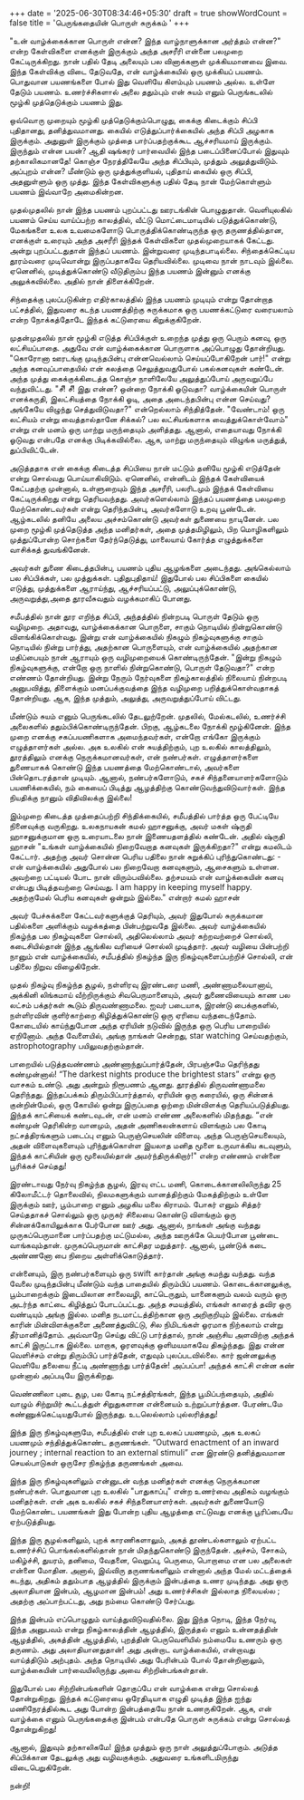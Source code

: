 +++
date = '2025-06-30T08:34:46+05:30'
draft = true
showWordCount = false
title = 'பெருங்கதையின் பொருள் சுருக்கம் '
+++

"உன் வாழ்க்கைக்கான பொருள் என்ன? இந்த வாழ்நாளுக்கான அர்த்தம் என்ன?" என்ற கேள்விகளை எனக்குள் இருக்கும் அந்த அசரீரி என்னை பலமுறை கேட்டிருக்கிறது. நான் பதில் தேடி அலையும் பல வினாக்களுள் முக்கியமானவை இவை. இந்த கேள்விக்கு விடை தேடுவதே, என் வாழ்க்கையில் ஒரு முக்கியப் பயணம். பொதுவான பயணங்களை போல் இது வெளியே கிளம்பும் பயணம் அல்ல. உள்ளே தேடும் பயணம். உணர்ச்சிகளால் அலை ததும்பும் என் சுயம் எனும் பெருங்கடலில் மூழ்கி முத்தெடுக்கும் பயணம் இது. 

ஒவ்வொரு முறையும் மூழ்கி முத்தெடுக்கும்பொழுது, கைக்கு கிடைக்கும் சிப்பி புதிதானது, தனித்துவமானது. கையில் எடுத்துப்பார்க்கையில் அந்த சிப்பி அழகாக இருக்கும். அதுனுள் இருக்கும் முத்தை பார்ப்பதற்குக்கூட ஆச்சரியமாய் இருக்கும். இருந்தும் என்ன பயன்? ஆதி ஷங்கரர் பார்வையில் இந்த படைப்பினைப்போல் இதுவும் தற்காலிகமானதே! கொஞ்ச நேரத்திலேயே அந்த சிப்பியும், முத்தும் அலுத்துவிடும். அப்புறம் என்ன? மீண்டும் ஒரு முத்துக்குளியல், புதிதாய் கையில் ஒரு சிப்பி, அதனுள்ளும் ஒரு முத்து. இந்த கேள்விகளுக்கு பதில் தேடி நான் மேற்கொள்ளும் பயணம் இவ்வாறே அமைகின்றன. 

முதல்முதலில் நான் இந்த பயணம் புறப்பட்டது  ஊரடங்கின் பொழுதுதான். வெளியுலகில் பயணம் செய்ய வாய்ப்பற்ற காலத்தில், வீட்டு மொட்டைமாடியில் படுத்துக்கொண்டு, மேகங்களை உலக உவமைகளோடு பொருத்திக்கொண்டிருந்த ஒரு தருணத்தில்தான, எனக்குள் உரையும் அந்த அசரீரி இந்தக் கேள்விகளை முதல்முறையாகக் கேட்டது. அன்று புறப்பட்டதுதான் இந்தப் பயணம். இன்றுவரை முடிந்தபாடில்லை. சிந்தைக்கெட்டிய தூரம்வரை முடிவொன்று இருப்பதாகவே தெரியவில்லை. முடிவை நான் நாடவும் இல்லை. ஏனெனில், முடித்துக்கொண்டு வீடுதிரும்ப இந்த பயணம் இன்னும் எனக்கு அலுக்கவில்லை. அதில் நான் திளைக்கிறேன். 

சிந்தைக்கு புலப்படுகின்ற எதிர்காலத்தில் இந்த பயணம் முடியும் என்று தோன்றாத பட்சத்தில், இதுவரை கடந்த பயணத்திற்கு சுருக்கமாக ஒரு பயணக்கட்டுரை வரையலாம் என்ற நோக்கத்தோடே இந்தக் கட்டுரையை கிறுக்குகிறேன்.

முதன்முதலில் நான் மூழ்கி எடுத்த சிப்பிக்குள் உறைந்த முத்து ஒரு பெரும் கனவு, ஒரு லட்சியப்பாதை. அதுவே என் வாழ்க்கைக்கான பொருளாக அப்பொழுது தோன்றியது. "கொரோனா ஊரடங்கு முடிந்தபின்பு என்னவெல்லாம் செய்யப்போகிறேன் பார்!" என்று அந்த கனவுப்பாதையில் என் கலத்தை செலுத்துவதுபோல் பகல்கனவுகள் கண்டேன். அந்த முத்து கைக்குக்கிடைத்த கொஞ்ச நாளிலேயே அலுத்துப்போய் அருவறுப்பே வந்துவிட்டது. "சீ! சீ! இது என்ன? ஒன்றை  நோக்கி ஓடுவதா? வாழ்க்கையின் பொருள் எனக்கருதி, இலட்சியத்தை நோக்கி ஓடி, அதை அடைந்தபின்பு என்ன செய்வது? அங்கேயே விழுந்து செத்துவிடுவதா?" என்றெல்லாம் சிந்தித்தேன். "வேண்டாம்! ஒரு லட்சியம் என்று வைத்தால்தானே சிக்கல்? பல லட்சியங்களாக வைத்துக்கொள்வோம்" என்று என் மனம் ஒரு மாற்று மருந்தையும் அளித்தது. ஆனால், எதையாவது நோக்கி ஓடுவது என்பதே எனக்கு பிடிக்கவில்லை. ஆக, மாற்று மருந்தையும் விழுங்க மருத்துத், துப்பிவிட்டேன். 

அடுத்ததாக என் கைக்கு கிடைத்த சிப்பியை நான் மட்டும் தனியே மூழ்கி எடுத்தேன் என்று சொல்வது பொய்யாகிவிடும். ஏனெனில், என்னிடம் இந்தக் கேள்வியைக் கேட்பதற்கு முன்னால், உள்ளுறையும் இந்த அசரீரி, பலரிடமும் இந்தக் கேள்வியை கேட்டிருக்கிறது என்று தெரியவந்தது. அவர்களெல்லாம் இந்தப் பயணத்தை பலமுறை மேற்கொண்டவர்கள் என்று தெரிந்தபின்பு, அவர்களோடு உறவு பூண்டேன். ஆழ்கடலில் தனியே அலைய அச்சம்கொண்டு அவர்கள் துணையை நாடினேன்.  பல முறை மூழ்கி முத்தெடுத்த அந்த மனிதர்கள், அதை முத்தமிழிலும், பிற மொழிகளிலும் முத்துப்போன்ற சொற்களை தேர்ந்தெடுத்து, மாலையாய் கோர்த்த எழுத்துக்களை வாசிக்கத் துவங்கினேன்.     

அவர்கள் துணை கிடைத்தபின்பு, பயணம் புதிய ஆழங்களை அடைந்தது. அங்கெல்லாம் பல சிப்பிக்கள், பல முத்துக்கள். புதிதுபுதிதாய்! இதுபோல் பல சிப்பிகளை கையில் எடுத்து, முத்துக்களை ஆராய்ந்து, ஆச்சரியப்பட்டு, அலுப்புக்கொண்டு, அருவறுத்து,அதை தூரவீசுவதும் வழக்கமாகிப் போனது.

சமீபத்தில் நான் தூர எறிந்த சிப்பி, அந்தத்தில் நின்றபடி பொருள் தேடும் ஒரு வழிமுறை. அதாவது, வாழ்க்கைக்கான பொருளை, சாகும் நொடியில் நின்றுகொண்டு விளங்கிக்கொள்வது. இன்று என் வாழ்க்கையில் நிகழும் நிகழ்வுகளுக்கு சாகும் நொடியில் நின்று பார்த்து, அதற்கான பொருளையும், என் வாழ்க்கையில் அதற்கான மதிப்பையும் நான் ஆராயும் ஒரு வழிமுறையைக் கொண்டிருந்தேன். "இன்று நிகழும் நிகழ்வுகளுக்கு, என்றோ ஒரு நாளில் நின்றுகொண்டு, பொருள் தேடுவதா?" என்ற எண்ணம் தோன்றியது. இன்று நேரும் நேர்வுகளை நிகழ்காலத்தில் நிலையாய் நின்றபடி அனுபவித்து, திளைக்கும் மனப்பக்குவத்தை இந்த வழிமுறை பறித்துக்கொள்வதாகத் தோன்றியது. ஆக, இந்த முத்தும், அலுத்து, அருவறுத்துப்போய் விட்டது. 

மீண்டும் சுயம் எனும் பெருங்கடலில் தேடலுற்றேன். முதலில், மேல்கடலில், உணர்ச்சி அலைகளில் ததும்பிக்கொண்டிருந்தேன். பிறகு, ஆழ்கடலை நோக்கி மூழ்கினேன். இந்த முறை எனக்கு சகப்பயணிகளாக அமைந்தவர்கள், என்றோ எங்கோ இருக்கும் எழுத்தாளர்கள் அல்ல. அக உலகில் என் சுயத்திற்கும், புற உலகில் காலத்திலும், தூரத்திலும் எனக்கு நெருக்கமானவர்கள், என் நண்பர்கள். எழுத்தாளர்களை துணையாகக் கொண்டு இந்த பயணத்தை மேற்கொண்டால், அவர்களை பின்தொடரத்தான் முடியும். ஆனால், நண்பர்களோடும், சகச் சிந்தனையாளர்களோடும் பயணிக்கையில், நம் கையைப் பிடித்து ஆழத்திற்கு கொண்டுவந்துவிடுவார்கள். இந்த நியதிக்கு நானும் விதிவிலக்கு இல்லை!

இம்முறை கிடைத்த முத்தைப்பற்றி சிந்திக்கையில், சமீபத்தில் பார்த்த ஒரு பேட்டியே நினைவுக்கு வருகிறது. உலகநாயகன் கமல் ஹாசனுக்கு, அவர் மகள் ஷ்ருதி ஹாசனுக்குமான ஒரு உரையாடலை நான் இணையதளத்தில் கண்டேன். அதில் ஷ்ருதி ஹாசன் "உங்கள் வாழ்க்கையில் நிறைவேறாத கனவுகள் இருக்கிறதா?" என்று கமலிடம் கேட்டார். அதற்கு அவர் சொன்ன பெரிய பதிலை நான் சுறுக்கிப் புரிந்துகொண்டது: - என் வாழ்க்கையில் அதுபோல் பல நிறைவேறா கனவுகளும், ஆசைகளும் உள்ளன. அவற்றை பட்டியல் போட நான் விரும்பவில்லை. தற்சமயம் என் வாழ்க்கையின் கனவு என்பது பிடித்தவற்றை செய்வது. I am happy in keeping myself happy. அதற்குமேல் பெரிய கனவுகள் ஒன்றும் இல்லை." என்றார் கமல் ஹாசன்

அவர் பேச்சுக்களை கேட்டவர்களுக்குத் தெரியும், அவர் இதுபோல் சுருக்கமான பதில்களை அளிக்கும் வழக்கத்தை பின்பற்றுவதே இல்லை. அவர் வாழ்க்கையில் நிகழ்ந்த பல நிகழ்வுகளை சொல்லி, அதிலெல்லாம் அவர் கற்றவற்றைச் சொல்லி, கடைசியில்தான் இந்த ஆங்கில வரியைச் சொல்லி முடித்தார். அவர் வழியை பின்பற்றி நானும் என் வாழ்க்கையில், சமீபத்தில் நிகழ்ந்த இரு நிகழ்வுகளைப்பற்றிச் சொல்லி, என் பதிலை நிறுவ விழைகிறேன்.

முதல் நிகழ்வு நிகழ்ந்த சூழல், நள்ளிரவு இரண்டரை மணி, அண்ணாமலையானாய், அக்கினி லிங்கமாய் வீற்றிருக்கும் சிவபெருமானையும், அவர் துணைவியையும் காண பல லட்சம் பக்தர்கள் கூடும் திருவண்ணாமலை. ஐவர் படையாக, இரண்டு பைக்குகளில், நள்ளிரவின் குளிர்காற்றை கிழித்துக்கொண்டு ஒரு ஏரியை வந்தடைந்தோம். கோடையில் காய்ந்துபோன அந்த ஏரியின் நடுவில் இருந்த ஒரு பெரிய பாறையில் ஏறினோம். அந்த வேளையில், அங்கு நாங்கள் சென்றது, star watching செய்வதற்கும், astrophotography பயிலுவதற்கும்தான்.

பாறையில் படுத்தவண்ணம் அண்ணாந்துப்பார்த்தேன், பிரபஞ்சமே தெரிந்தது கண்முன்னால்! “The darkest nights produce the brightest stars” என்று ஒரு வாசகம் உண்டு. அது அன்றும் நிரூபணம் ஆனது. தூரத்தில் திருவண்ணாமலை தெரிந்தது. இந்தப்பக்கம் திரும்பிப்பார்த்தால், ஏரியின் ஒரு கரையில், ஒரு சின்னக் குன்றின்மேல், ஒரு கோயில் ஒன்று இருப்பதை ஒற்றை மின்விளக்கு தெரியப்படுத்தியது. இந்தக் காட்சியைக் கண்டவுடன், என் மனம் எண்ண அலைகளில் மிதந்தது. “என் கண்முன் தெரிகின்ற வானமும், அதன் அணிகலன்களாய் விளங்கும் பல கோடி நட்சத்திரங்களும் படைப்பு எனும் பெருஞ்செயலின் விளைவு. அந்த பெருஞ்செயலையும், அதன் விளைவுகளையும் புரிந்துக்கொள்ள இயலாத மனித மூளை உருவாக்கிய கடவுளும், இந்தக் காட்சியின் ஒரு மூலையில்தான் அமர்ந்திருக்கிறார்!" என்ற எண்ணம் என்னை பூரிக்கச் செய்தது!

இரண்டாவது நேர்வு நிகழ்ந்த சூழல், இரவு எட்ட மணி, கொடைக்கானலிலிருந்து 25 கிலோமீட்டர் தொலைவில், நிலமகளுக்கும் வானத்திற்கும் மேகத்திற்கும் உள்ளே இருக்கும் ஊர், பூம்பாறை எனும் அழகிய மலை கிராமம். போகர் எனும் சித்தர் செய்ததாகச் சொல்லும் ஒரு முருகர் சிலையை கொண்டு விளங்கும் ஒரு சின்னக்கோயிலுக்காக பேர்போன ஊர் அது. ஆனால், நாங்கள் அங்கு வந்தது முருகப்பெருமானை பார்ப்பதற்கு மட்டுமல்ல, அந்த ஊருக்கே பெயர்போன பூண்டை வாங்கவும்தான். முருகப்பெருமான் காட்சிதர மறுத்தார். ஆனால், பூண்டுக் கடை அண்ணனோ பை நிறைய அள்ளிக்கொடுத்தார். 

என்னையும், இரு நண்பர்களையும் ஒரு swift கார்தான் அங்கு சுமந்து வந்தது. வந்த வேலை முடிந்தபின்பு மீண்டும் வந்த பாதையில் திரும்பிப் பயணம். கொடைக்கானலுக்கு, பூம்பாறைக்கும் இடையிலான சாலைவழி, காட்டெருதும், யானைகளும் வலம் வரும் ஒரு அடர்ந்த காட்டை கிழித்துப் போடப்பட்டது. அந்த சமயத்தில், எங்கள் காரைத் தவிர ஒரு வண்டியும் அங்கு இல்ல. மனித நடமாட்டத்திற்கான ஒரு அறிகுறியும் இல்லை. எங்கள் காரின் மின்விளக்குகளை அணைத்துவிட்டு, சில நிமிடங்கள் ஓரமாக நிற்கலாம் என்று தீர்மானித்தோம். அவ்வாறே செய்து விட்டு பார்த்தால், நான் அஞ்சிய அளவிற்கு அந்தக் காட்சி இருட்டாக இல்லை. மாறாக, ஓரளவுக்கு ஒளிமயமாகவே திகழ்ந்தது. இது என்ன வெளிச்சம் என்று திரும்பிப் பார்த்தேன், எதுவும் புலப்படவில்லை. கார் ஜன்னலுக்கு வெளியே தலையை நீட்டி அண்ணாந்து பார்த்தேன்! அப்பப்பா! அந்தக் காட்சி என்ன கண் முன்னால் அப்படியே இருக்கிறது. 

வெண்ணிலா புடை சூழ, பல கோடி நட்சத்திரங்கள், இந்த பூமிப்பந்தையும், அதில் வாழும் சிற்றுயிர் கூட்டத்துள் சிறுதுகளான என்னையம் உற்றுப்பார்த்தன. பேரண்டமே கண்ணுக்கெட்டியதுபோல் இருந்தது. உடலெல்லாம் புல்லரித்தது!


இந்த இரு நிகழ்வுகளுமே, சமீபத்தில் என் புற உலகப் பயணமும், அக உலகப் பயணமும் சந்தித்துக்கொண்ட தருணங்கள். “Outward enactment of an inward journey ; internal reaction to an external stimuli” என இரண்டு தனித்துவமான செயல்பாடுகள் ஒருசேர நிகழ்ந்த தருணங்கள் அவை. 

இந்த இரு நிகழ்வுகளிலும் என்னுடன் வந்த மனிதர்கள் எனக்கு நெருக்கமான நண்பர்கள். பொதுவான புற உலகில் "பாதுகாப்பு" என்ற உணர்வை அதிகம் வழங்கும் மனிதர்கள். என் அக உலகில் சகச் சிந்தனையாளர்கள். அவர்கள் துணையோடு மேற்கொண்ட பயணங்கள் இது போன்ற புதிய ஆழத்தை எட்டுவது எனக்கு பூரிப்பையே ஏற்படுத்தியது.

இந்த இரு சூழல்களிலும், புறக் காரணிகளாலும், அகத் தூண்டல்களாலும் ஏற்பட்ட உணர்ச்சிப் பொங்கல்களில்தான் நான் மிதந்துகொண்டு இருந்தேன். அச்சம், சோகம், மகிழ்ச்சி, துயரம், தனிமை, வேதனை, வெறுப்பு, பெருமை, பொறாமை என பல அலைகள் என்னை மோதின. அனால், இவ்விரு தருணங்களிலும் என்னால் அந்த மேல் மட்டத்தைக் கடந்து, அதிகம் ததும்பாத ஆழத்தில் இருக்கும் இன்பத்தை உணர முடிந்தது. அது ஒரு அலாதியான இன்பம், ஆழமான இன்பம்! அது உணர்ச்சிகள் இல்லாத நிலையல்ல ; அதற்கு அப்பாற்பட்டது, அது நம்மை கொண்டு சேர்ப்பது. 

இந்த இன்பம் எப்பொழுதும் வாய்த்துவிடுவதில்லை. இது இந்த நொடி, இந்த நேர்வு, இந்த அனுபவம் என்று நிகழ்காலத்தின் ஆழத்தில், இருத்தல் எனும் உன்னதத்தின் ஆழத்தில், அகத்தின் ஆழத்தில், புறத்தின் பெருவெளியில் நம்மையே உணரும் ஒரு தருணம். அது அலாதியானதுதான்! அது அன்றாட வாழ்க்கையில், என்றாவது வாய்த்திடும் அற்புதம். அந்த நொடியில் அது பேரின்பம் போல் தோன்றினாலும், வாழ்க்கையின் பார்வையிலிருந்து அவை சிற்றின்பங்கள்தான். 

இதுபோல் பல சிற்றின்பங்களின் தொகுப்பே என் வாழ்க்கை என்று சொல்லத் தோன்றுகிறது. இந்தக் கட்டுரையை ஒரேதிடியாக எழுதி முடித்த இந்த ஐந்து மணிநேரத்தில்கூட அது போன்ற இன்பத்தையே நான் உணருகிறேன். ஆக, என் வாழ்க்கை எனும் பெருங்கதைக்கு இன்பம் என்பதே பொருள் சுருக்கம் என்று சொல்லத் தோன்றுகிறது! 

ஆனால், இதுவும் தற்காலிகமே! இந்த முத்தும் ஒரு நாள் அலுத்துப்போகும். அடுத்த சிப்பிக்கான தேடலுக்கு அது வழிவகுக்கும். அதுவரை உங்களிடமிருந்து விடைபெறுகிறேன்.

நன்றி!


 
 




 

